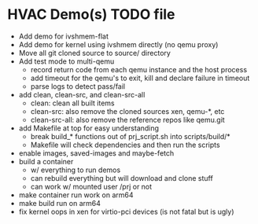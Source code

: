 # HVAC Demo(s) TODO file

* Add demo for ivshmem-flat
* Add demo for kernel using ivshmem directly (no qemu proxy)
* Move all git cloned source to source/ directory
* Add test mode to multi-qemu
    * record return code from each qemu instance and the host process
    * add timeout for the qemu's to exit, kill and declare failure in timeout
    * parse logs to detect pass/fail
* add clean, clean-src, and clean-src-all
    * clean: clean all built items
    * clean-src: also remove the cloned sources xen, qemu-*, etc
    * clean-src-all: also remove the reference repos like qemu.git
* add Makefile at top for easy understanding
    * break build_* functions out of prj_script.sh into scripts/build/*
    * Makefile will check dependencies and then run the scripts
* enable images, saved-images and maybe-fetch
* build a container
  * w/ everything to run demos
  * can rebuild everything but will download and clone stuff
  * can work w/ mounted user /prj or not
* make container run work on arm64
* make build run on arm64
* fix kernel oops in xen for virtio-pci devices (is not fatal but is ugly)
